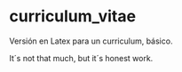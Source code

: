 # curriculum_vitae
Versión en Latex para un curriculum, básico.

It´s not that much, but it´s honest work.
